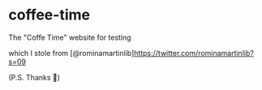 # coffee-time

The "Coffe Time" website for testing

which I stole from [@rominamartinlib]https://twitter.com/rominamartinlib?s=09

(P.S. Thanks 🙏)
